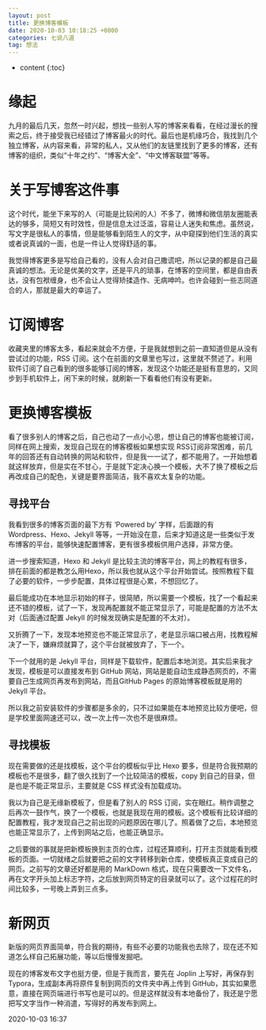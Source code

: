 ```yaml
---
layout: post
title: 更换博客模板
date: 2020-10-03 10:18:25 +0800
categories: 七说八道
tag: 想法
---
```


* content
{:toc}


# 缘起


九月的最后几天，忽然一时兴起，想找一些别人写的博客来看看，在经过漫长的搜索之后，终于接受我已经错过了博客最火的时代。最后也是机缘巧合，我找到几个独立博客，从内容来看，非常的私人，又从他们的友链里找到了更多的博客，还有博客的组织，类似“十年之约”、“博客大全”、“中文博客联盟”等等。


# 关于写博客这件事


这个时代，能坐下来写的人（可能是比较闲的人）不多了，微博和微信朋友圈能表达的够多，简短又有时效性，但是信息太过泛滥，容易让人迷失和焦虑。虽然说，写文字是很私人的事情，但是能够看到陌生人的文字，从中窥探到他们生活的真实或者说真诚的一面，也是一件让人觉得舒适的事。

我觉得博客更多是写给自己看的，没有人会对自己撒谎吧，所以记录的都是自己最真诚的想法。无论是优美的文字，还是平凡的琐事，在博客的空间里，都是自由表达，没有包袱缠身，也不会让人觉得矫揉造作、无病呻吟。也许会碰到一些志同道合的人，那就是最大的幸运了。


# 订阅博客


收藏夹里的博客太多，看起来就会不方便，于是我就想到之前一直知道但是从没有尝试过的功能，RSS 订阅。这个在前面的文章里也写过，这里就不赘述了。利用软件订阅了自己看到的很多能够订阅的博客，发现这个功能还是挺有意思的，又同步到手机软件上，闲下来的时候，就刷新一下看看他们有没有更新。

# 更换博客模板


看了很多别人的博客之后，自己也动了一点小心思，想让自己的博客也能被订阅，同样在网上搜索，发现自己现在的博客模板如果想实现 RSS订阅非常困难，前几年的回答还有自动转换的网站和软件，但是我一一试了，都不能用了。一开始想着就这样放弃，但是实在不甘心，于是就下定决心换一个模板，大不了换了模板之后再改成自己的配色，关键是要界面简洁，我不喜欢太复杂的功能。

## 寻找平台


我看到很多的博客页面的最下方有 ‘Powered by’ 字样，后面跟的有 Wordpress、Hexo、Jekyll 等等，一开始没在意，后来才知道这是一些类似于发布博客的平台，能够快速配置博客，更有很多模板供用户选择，非常方便。

进一步搜索知道，Hexo 和 Jekyll 是比较主流的博客平台，网上的教程有很多，排在前面的都是教怎么用Hexo，所以我也就从这个平台开始尝试。按照教程下载了必要的软件，一步步配置，具体过程很是心累，不想回忆了。

最后能成功在本地显示初始的样子，很简陋，所以需要一个模板，找了一个看起来还不错的模板，试了一下，发现再配置就不能正常显示了，可能是配置的方法不太对（后面通过配置 Jekyll 的时候发现确实是配置的不太对）。

又折腾了一下，发现本地预览也不能正常显示了，老是显示端口被占用，找教程解决了一下，嫌麻烦就算了，这个平台就被放弃了，下一个。

下一个就用的是 Jekyll 平台，同样是下载软件，配置后本地浏览。其实后来我才发现，模板是可以直接发布到 GitHub 网站，网站是能自动生成静态网页的，不需要自己生成网页再发布到网站，而且GitHub Pages 的原始博客模板就是用的 Jekyll 平台。

所以我之前安装软件的步骤都是多余的，只不过如果能在本地预览比较方便吧，但是学校里面网速还可以，改一次上传一次也不是很麻烦。

## 寻找模板

现在需要做的还是找模板，这个平台的模板似乎比 Hexo 要多，但是符合我预期的模板也不是很多，翻了很久找到了一个比较简洁的模板，copy 到自己的目录，但是也是不能正常显示，主要就是 CSS 样式没有加载成功。

我以为自己是无缘新模板了，但是看了别人的 RSS 订阅，实在眼红。稍作调整之后再次一鼓作气，换了一个模板，也就是我现在用的模板。这个模板有比较详细的配置教程，我才发现自己之前出现的问题原因在哪儿了。照着做了之后，本地预览也能正常显示了，上传到网站之后，也能正确显示。

之后要做的事就是把新模板换到主页的仓库，过程还算顺利，打开主页就能看到模板的页面。一切就绪之后就要把之前的文字转移到新仓库，使模板真正变成自己的网页。之前写的文章还好都是用的 MarkDown 格式，现在只需要改一下文件名，再在文字开头加上标志字符，之后放到网页特定的目录就可以了。这个过程花的时间比较多，一号晚上弄到三点多。

# 新网页



新版的网页界面简单，符合我的期待，有些不必要的功能我也去除了，现在还不知道怎么样自己拓展功能，等以后慢慢发掘吧。

现在的博客发布文字也挺方便，但是于我而言，要先在 Joplin 上写好，再保存到 Typora，生成副本再将原件复制到网页的文件夹中再上传到 GitHub，其实如果愿意，直接在网页端进行书写也是可以的。但是这样就没有本地备份了，我还是宁愿把写文字当作一种消遣，写得好的再发布到网上。

2020-10-03 16:37